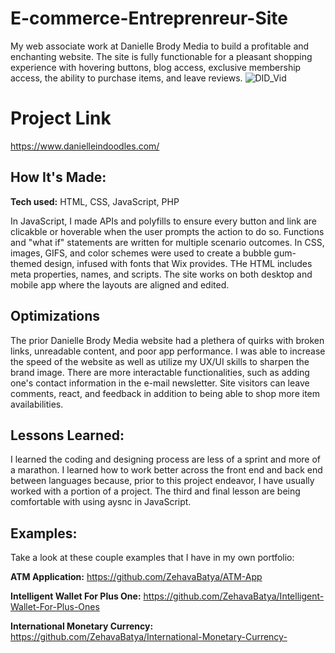 # E-commerce-Entreprenreur-Site
My web associate work at Danielle Brody Media to build a profitable and enchanting website. The site is fully functionable for a pleasant shopping experience with hovering buttons, blog access, exclusive membership access, the ability to purchase items, and leave reviews. 
![DID_Vid](https://user-images.githubusercontent.com/84485729/186798396-9f7b1667-4994-4a76-8c85-92bf42d3b62d.gif)

# Project Link
https://www.danielleindoodles.com/

## How It's Made:

**Tech used:** HTML, CSS, JavaScript, PHP

In JavaScript, I made APIs and polyfills to ensure every button and link are clicakble or hoverable when the user prompts the action to do so. Functions and "what if" statements are written for multiple scenario outcomes. In CSS, images, GIFS, and color schemes were used to create a bubble gum-themed design, infused with fonts that Wix provides. THe HTML includes meta properties, names, and scripts. The site works on both desktop and mobile app where the layouts are aligned and edited. 

## Optimizations

The prior Danielle Brody Media website had a plethera of quirks with broken links, unreadable content, and poor app performance. I was able to increase the speed of the website as well as utilize my UX/UI skills to sharpen the brand image. There are more interactable functionalities, such as adding one's contact information in the e-mail newsletter. Site visitors can leave comments, react, and feedback in addition to being able to shop more item availabilities. 

## Lessons Learned:

I learned the coding and designing process are less of a sprint and more of a marathon. I learned how to work better across the front end and back end between languages because, prior to this project endeavor, I have usually worked with a portion of a project. The third and final lesson are being comfortable with using aysnc in JavaScript.

## Examples:
Take a look at these couple examples that I have in my own portfolio:

**ATM Application:** https://github.com/ZehavaBatya/ATM-App

**Intelligent Wallet For Plus One:** https://github.com/ZehavaBatya/Intelligent-Wallet-For-Plus-Ones

**International Monetary Currency:** https://github.com/ZehavaBatya/International-Monetary-Currency-
